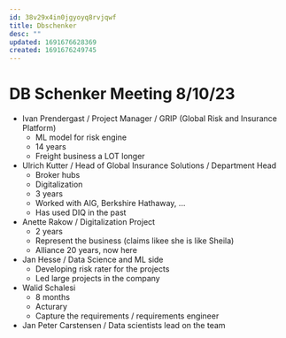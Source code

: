 ```yaml
---
id: 38v29x4in0jgyoyq8rvjqwf
title: Dbschenker
desc: ""
updated: 1691676628369
created: 1691676249745
---
```


# DB Schenker Meeting 8/10/23

- Ivan Prendergast / Project Manager / GRIP (Global Risk and Insurance Platform)
  - ML model for risk engine
  - 14 years
  - Freight business a LOT longer
- Ulrich Kutter / Head of Global Insurance Solutions / Department Head
  - Broker hubs
  - Digitalization
  - 3 years
  - Worked with AIG, Berkshire Hathaway, ...
  - Has used DIQ in the past
- Anette Rakow / Digitalization Project
  - 2 years
  - Represent the business (claims likee she is like Sheila)
  - Alliance 20 years, now here
- Jan Hesse / Data Science and ML side
  - Developing risk rater for the projects
  - Led large projects in the company
- Walid Schalesi
  - 8 months
  - Acturary
  - Capture the requirements / requirements engineer
- Jan Peter Carstensen / Data scientists lead on the team
